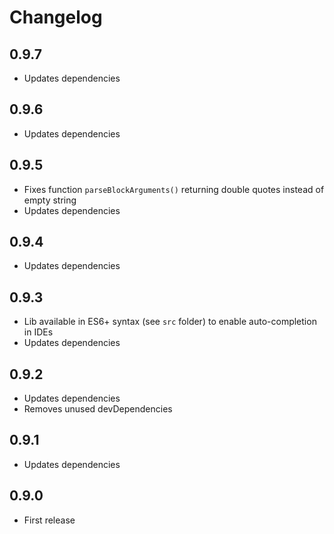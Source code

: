 # Changelog

## 0.9.7
- Updates dependencies

## 0.9.6
- Updates dependencies

## 0.9.5
- Fixes function `parseBlockArguments()` returning double quotes instead of empty string
- Updates dependencies

## 0.9.4
- Updates dependencies

## 0.9.3
- Lib available in ES6+ syntax (see `src` folder) to enable auto-completion in IDEs
- Updates dependencies

## 0.9.2
- Updates dependencies
- Removes unused devDependencies

## 0.9.1
- Updates dependencies

## 0.9.0
- First release
